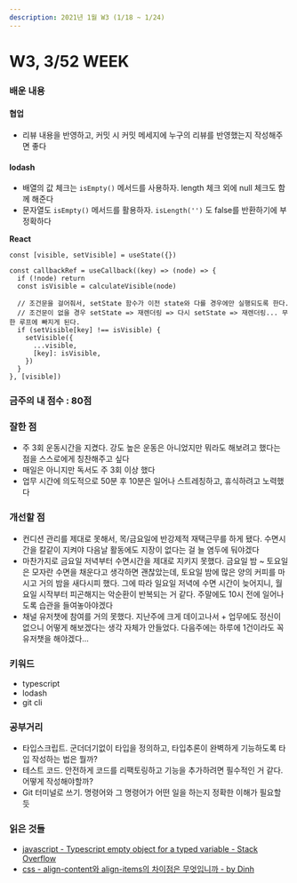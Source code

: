 ```yaml
---
description: 2021년 1월 W3 (1/18 ~ 1/24)
---
```


# W3, 3/52 WEEK

### 배운 내용

#### 협업

* 리뷰 내용을 반영하고, 커밋 시 커밋 메세지에 누구의 리뷰를 반영했는지 작성해주면 좋다

#### lodash

* 배열의 값 체크는 `isEmpty()` 메서드를 사용하자. length 체크 외에 null 체크도 함께 해준다
* 문자열도 `isEmpty()` 메서드를 활용하자. `isLength('')` 도 false를 반환하기에 부정확하다

**React**

```text
const [visible, setVisible] = useState({})
​
const callbackRef = useCallback((key) => (node) => {
  if (!node) return
  const isVisible = calculateVisible(node)
  
  // 조건문을 걸어줘서, setState 함수가 이전 state와 다를 경우에만 실행되도록 한다.
  // 조건문이 없을 경우 setState => 재렌더링 => 다시 setState => 재렌더링... 무한 루프에 빠지게 된다.
  if (setVisible[key] !== isVisible) {
    setVisible({
      ...visible,
      [key]: isVisible,
    })
  }
}, [visible])
```

### 금주의 내 점수 : **80점**

### 잘한 점

* 주 3회 운동시간을 지켰다. 강도 높은 운동은 아니었지만 뭐라도 해보려고 했다는 점을 스스로에게 칭찬해주고 싶다
* 매일은 아니지만 독서도 주 3회 이상 했다
* 업무 시간에 의도적으로 50분 후 10분은 일어나 스트레칭하고, 휴식하려고 노력했다

### 개선할 점

* 컨디션 관리를 제대로 못해서, 목/금요일에 반강제적 재택근무를 하게 됐다. 수면시간을 칼같이 지켜야 다음날 활동에도 지장이 없다는 걸 늘 염두에 둬야겠다
* 마찬가지로 금요일 저녁부터 수면시간을 제대로 지키지 못했다. 금요일 밤 ~ 토요일은 모자란 수면을 채운다고 생각하면 괜찮았는데, 토요일 밤에 많은 양의 커피를 마시고 거의 밤을 새다시피 했다. 그에 따라 일요일 저녁에 수면 시간이 늦어지니, 월요일 시작부터 피곤해지는 악순환이 반복되는 거 같다. 주말에도 10시 전에 일어나도록 습관을 들여놓아야겠다
* 채널 유저챗에 참여를 거의 못했다. 지난주에 크게 데이고나서 + 업무에도 정신이 없으니 어떻게 해보겠다는 생각 자체가 안들었다. 다음주에는 하루에 1건이라도 꼭 유저챗을 해야겠다...

### 키워드

* typescript
* lodash
* git cli

### 공부거리

* 타입스크립트. 군더더기없이 타입을 정의하고, 타입추론이 완벽하게 기능하도록 타입 작성하는 법은 뭘까?
* 테스트 코드. 안전하게 코드를 리팩토링하고 기능을 추가하려면 필수적인 거 같다. 어떻게 작성해야할까?
* Git 터미널로 쓰기. 명령어와 그 명령어가 어떤 일을 하는지 정확한 이해가 필요할 듯

### 읽은 것들

* [javascript - Typescript empty object for a typed variable - Stack Overflow](https://stackoverflow.com/questions/45339065/typescript-empty-object-for-a-typed-variable)
* [css - align-content와 align-items의 차이점은 무엇입니까 - by Dinh](https://lycaeum.dev/ko/questions/27539262)
